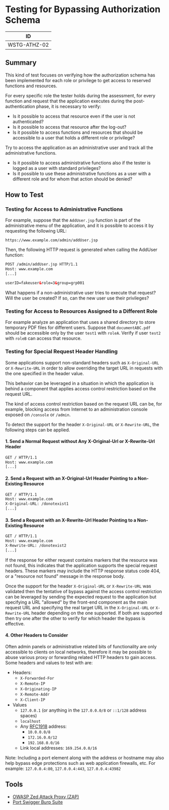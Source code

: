 # Testing for Bypassing Authorization Schema

|ID          |
|------------|
|WSTG-ATHZ-02|

## Summary

This kind of test focuses on verifying how the authorization schema has been implemented for each role or privilege to get access to reserved functions and resources.

For every specific role the tester holds during the assessment, for every function and request that the application executes during the post-authentication phase, it is necessary to verify:

- Is it possible to access that resource even if the user is not authenticated?
- Is it possible to access that resource after the log-out?
- Is it possible to access functions and resources that should be accessible to a user that holds a different role or privilege?

Try to access the application as an administrative user and track all the administrative functions.

- Is it possible to access administrative functions also if the tester is logged as a user with standard privileges?
- Is it possible to use these administrative functions as a user with a different role and for whom that action should be denied?

## How to Test

### Testing for Access to Administrative Functions

For example, suppose that the `AddUser.jsp` function is part of the administrative menu of the application, and it is possible to access it by requesting the following URL:

`https://www.example.com/admin/addUser.jsp`

Then, the following HTTP request is generated when calling the AddUser function:

```html
POST /admin/addUser.jsp HTTP/1.1
Host: www.example.com
[...]

userID=fakeuser&role=3&group=grp001
```

What happens if a non-administrative user tries to execute that request? Will the user be created? If so, can the new user use their privileges?

### Testing for Access to Resources Assigned to a Different Role

For example analyze an application that uses a shared directory to store temporary PDF files for different users. Suppose that `documentABC.pdf` should be accessible only by the user `test1` with `roleA`. Verify if user `test2` with `roleB` can access that resource.

### Testing for Special Request Header Handling

Some applications support non-standard headers such as `X-Original-URL` or `X-Rewrite-URL` in order to allow overriding the target URL in requests with the one specified in the header value.

This behavior can be leveraged in a situation in which the application is behind a component that applies access control restriction based on the request URL.

The kind of access control restriction based on the request URL can be, for example, blocking access from Internet to an administration console exposed on `/console` or `/admin`.

To detect the support for the header `X-Original-URL` or `X-Rewrite-URL`, the following steps can be applied.

#### 1. Send a Normal Request without Any X-Original-Url or X-Rewrite-Url Header

```html
GET / HTTP/1.1
Host: www.example.com
[...]
```

#### 2. Send a Request with an X-Original-Url Header Pointing to a Non-Existing Resource

```html
GET / HTTP/1.1
Host: www.example.com
X-Original-URL: /donotexist1
[...]
```

#### 3. Send a Request with an X-Rewrite-Url Header Pointing to a Non-Existing Resource

```html
GET / HTTP/1.1
Host: www.example.com
X-Rewrite-URL: /donotexist2
[...]
```

If the response for either request contains markers that the resource was not found, this indicates that the application supports the special request headers. These markers may include the HTTP response status code 404, or a "resource not found" message in the response body.

Once the support for the header `X-Original-URL` or `X-Rewrite-URL` was validated then the tentative of bypass against the access control restriction can be leveraged by sending the expected request to the application but specifying a URL "allowed" by the front-end component as the main request URL and specifying the real target URL in the `X-Original-URL` or `X-Rewrite-URL` header depending on the one supported. If both are supported then try one after the other to verify for which header the bypass is effective.

#### 4. Other Headers to Consider

Often admin panels or administrative related bits of functionality are only accessible to clients on local networks, therefore it may be possible to abuse various proxy or forwarding related HTTP headers to gain access. Some headers and values to test with are:

- Headers:
  - `X-Forwarded-For`
  - `X-Remote-IP`
  - `X-Originating-IP`
  - `X-Remote-Addr`
  - `X-Client-IP`
- Values
  - `127.0.0.1` (or anything in the `127.0.0.0/8` or `::1/128` address spaces)
  - `localhost`
  - Any [RFC1918](https://tools.ietf.org/html/rfc1918) address:
    - `10.0.0.0/8`
    - `172.16.0.0/12`
    - `192.168.0.0/16`
  - Link local addresses: `169.254.0.0/16`

Note: Including a port element along with the address or hostname may also help bypass edge protections such as web application firewalls, etc.
For example: `127.0.0.4:80`, `127.0.0.4:443`, `127.0.0.4:43982`

## Tools

- [OWASP Zed Attack Proxy (ZAP)](https://www.zaproxy.org/)
- [Port Swigger Burp Suite](https://portswigger.net/burp)
